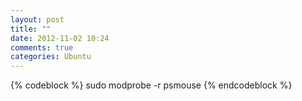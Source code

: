 ```yaml
---
layout: post
title: ""
date: 2012-11-02 10:24
comments: true
categories: Ubuntu
---
```


{% codeblock  %}
sudo modprobe -r psmouse
{% endcodeblock  %}
